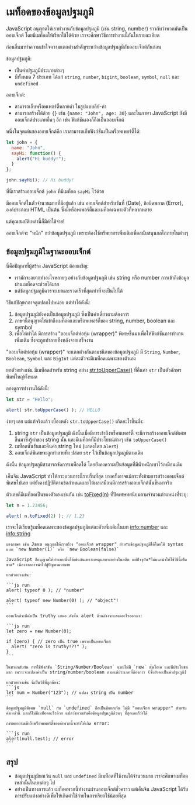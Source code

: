 # เมท็อดของข้อมูลปฐมภูมิ

JavaScript อนุญาตให้เราทำงานกับข้อมูลปฐมภูมิ (เช่น string, number) ราวกับว่าพวกมันเป็นออบเจ็กต์ โดยมีเมท็อดให้เรียกใช้ได้ด้วย เราจะศึกษาวิธีการทำงานนี้กันในรายละเอียด

ก่อนอื่นมาทำความเข้าใจความแตกต่างสำคัญระหว่างข้อมูลปฐมภูมิกับออบเจ็กต์กันก่อน

ข้อมูลปฐมภูมิ:
- เป็นค่าปฐมภูมีประเภทต่างๆ 
- มีทั้งหมด 7 ประเภท ได้แก่ `string`, `number`, `bigint`, `boolean`, `symbol`, `null` และ `undefined`

ออบเจ็กต์:
- สามารถเก็บพร็อพเพอร์ตี้หลายค่า ในรูปแบบคีย์-ค่า
- สามารถสร้างได้ด้วย `{}` เช่น `{name: "John", age: 30}` และในภาษา JavaScript ยังมีออบเจ็กต์ประเภทอื่นๆ อีก เช่น ฟังก์ชันเองก็ถือเป็นออบเจ็กต์

หนึ่งในจุดเด่นของออบเจ็กต์คือ เราสามารถเก็บฟังก์ชันเป็นพร็อพเพอร์ตี้ได้:

```js run
let john = {
  name: "John",
  sayHi: function() {
    alert("Hi buddy!");
  }
};

john.sayHi(); // Hi buddy!
```

ที่นี่เราสร้างออบเจ็กต์ `john` ที่มีเมท็อด `sayHi` ไว้ด้วย

มีออบเจ็กต์ในตัวจำนวนมากที่มีอยู่แล้ว เช่น ออบเจ็กต์สำหรับวันที่ (Date), ข้อผิดพลาด (Error), องค์ประกอบ HTML เป็นต้น ซึ่งมีพร็อพเพอร์ตี้และเมท็อดเฉพาะตัวที่หลากหลาย

แต่คุณสมบัติเหล่านี้ก็มีค่าใช้จ่าย!

ออบเจ็กต์จะ "หนัก" กว่าข้อมูลปฐมภูมิ เพราะต้องใช้ทรัพยากรเพิ่มเติมเพื่อสนับสนุนกลไกภายในต่างๆ

## ข้อมูลปฐมภูมิในฐานะออบเจ็กต์ 

นี่คือปัญหาที่ผู้สร้าง JavaScript ต้องเผชิญ:

- เรามักจะอยากทำอะไรหลายๆ อย่างกับข้อมูลปฐมภูมิ เช่น string หรือ number การเข้าถึงข้อมูลผ่านเมท็อดจะช่วยได้มาก  
- แต่ข้อมูลปฐมภูมิควรจะเบาและรวดเร็วที่สุดเท่าที่จะเป็นไปได้

วิธีแก้ปัญหาอาจดูแปลกไปหน่อย แต่ทำได้ดังนี้:

1. ข้อมูลปฐมภูมิยังคงเป็นข้อมูลปฐมภูมิ ซึ่งเป็นค่าเดี่ยวตามต้องการ
2. ภาษานี้อนุญาตให้เข้าถึงเมท็อดและพร็อพเพอร์ตี้ของ string, number, boolean และ symbol
3. เพื่อให้ทำได้ มีการสร้าง "ออบเจ็กต์ห่อหุ้ม (wrapper)" พิเศษขึ้นมาเพื่อให้ฟังก์ชันการทำงานเพิ่มเติม ซึ่งจะถูกทำลายทิ้งหลังจากเสร็จงาน

"ออบเจ็กต์ห่อหุ้ม (wrapper)" จะแตกต่างกันตามชนิดของข้อมูลปฐมภูมิ มี `String`, `Number`, `Boolean`, `Symbol` และ `BigInt` แต่ละตัวจะมีเมท็อดเฉพาะของตัวเอง

ยกตัวอย่างเช่น มีเมท็อดสำหรับ string อย่าง [str.toUpperCase()](https://developer.mozilla.org/en/docs/Web/JavaScript/Reference/Global_Objects/String/toUpperCase) ที่คืนค่า `str` เป็นตัวอักษรพิมพ์ใหญ่ทั้งหมด

ลองดูการทำงานได้ดังนี้:

```js run
let str = "Hello";

alert( str.toUpperCase() ); // HELLO
```

ง่ายๆ เลย แต่แท้จริงแล้ว เบื้องหลัง `str.toUpperCase()` เกิดอะไรขึ้นมั่ง:

1. string `str` เป็นข้อมูลปฐมภูมิ ดังนั้นเมื่อมีการเข้าถึงพร็อพเพอร์ตี้ จะมีการสร้างออบเจ็กต์พิเศษขึ้นมาซึ่งรู้ค่าของ string นั้น และมีเมท็อดที่มีประโยชน์ต่างๆ เช่น `toUpperCase()`
2. เมท็อดนั้นรันและคืนค่า string ใหม่ (แสดงโดย `alert`)
3. ออบเจ็กต์พิเศษจะถูกทำลายทิ้ง ปล่อย `str` ไว้เป็นข้อมูลปฐมภูมิตามเดิม

ดังนั้น ข้อมูลปฐมภูมิสามารถจัดการเมท็อดได้ โดยยังคงความเป็นข้อมูลที่มีน้ำหนักเบาไว้เหมือนเดิม

เอ็นจิน JavaScript ทำให้กระบวนการนี้ราบรื่นที่สุด บางครั้งอาจแม้กระทั่งข้ามการสร้างออบเจ็กต์พิเศษไปเลย แต่ยังคงปฏิบัติตามข้อกำหนดและให้ผลเสมือนมีการสร้างออบเจ็กต์นั้นขึ้นมาจริง

ตัวเลขก็มีเมท็อดเป็นของตัวเองเช่นกัน เช่น [toFixed(n)](https://developer.mozilla.org/en-US/docs/Web/JavaScript/Reference/Global_Objects/Number/toFixed) ที่ปัดเศษทศนิยมตามจำนวนตำแหน่งที่ระบุ:

```js run
let n = 1.23456;

alert( n.toFixed(2) ); // 1.23
```

เราจะได้เรียนรู้เมท็อดเฉพาะของข้อมูลปฐมภูมิแต่ละตัวเพิ่มเติมในบท <info:number> และ <info:string>


````warn header="constructor ของ String/Number/Boolean ใช้สำหรับภายในเท่านั้น"
บางภาษา เช่น Java อนุญาตให้เราสร้าง "ออบเจ็กต์ wrapper" สำหรับข้อมูลปฐมภูมิได้โดยใช้ syntax แบบ `new Number(1)` หรือ `new Boolean(false)`

JavaScript ก็อนุญาตให้ทำแบบนั้นได้เช่นกันเพราะเหตุผลบางอย่างในอดีต แต่ปัจจุบัน*ไม่แนะนำให้ใช้วิธีนี้เด็ดขาด* เนื่องจากอาจนำไปสู่ปัญหามากมาย

ยกตัวอย่างเช่น:

```js run
alert( typeof 0 ); // "number"

alert( typeof new Number(0) ); // "object"!
```

ออบเจ็กต์จะมีค่าเป็น truthy เสมอ ดังนั้น alert ด้านล่างจะแสดงอะไรออกมา:

```js run
let zero = new Number(0);

if (zero) { // zero เป็น true เพราะเป็นออบเจ็กต์
  alert( "zero is truthy!?!" );
}
```

ในทางกลับกัน การใช้ฟังก์ชัน `String/Number/Boolean` แบบไม่มี `new` นั้นโอเค และมีประโยชน์มาก เพราะจะแปลงค่าเป็น string/number/boolean ตามแต่ประเภทที่ต้องการ (ซึ่งยังคงเป็นค่าปฐมภูมิ)

ยกตัวอย่างเช่น นี่เป็นวิธีที่ถูกต้อง:
```js
let num = Number("123"); // แปลง string เป็น number
```
````

````warn header="null/undefined ไม่มีเมท็อด"
ข้อมูลปฐมภูมิพิเศษ `null` กับ `undefined` ถือเป็นข้อยกเว้น ไม่มี "ออบเจ็กต์ wrapper" สำหรับค่าเหล่านี้ และก็ไม่มีเมท็อดอะไรด้วย แปลว่าพวกมันคือข้อมูลปฐมภูมิล้วนๆ ที่สุดเลยก็ว่าได้

การพยายามเข้าถึงพร็อพเพอร์ตี้ของค่าพวกนี้จะทำให้เกิด error:

```js run
alert(null.test); // error
```
````

## สรุป

- ข้อมูลปฐมภูมิยกเว้น `null` และ `undefined` มีเมท็อดที่ใช้งานได้จำนวนมาก เราจะศึกษาเมท็อดเหล่านั้นในบทต่อๆ ไป
- อย่างเป็นทางการแล้ว เมท็อดพวกนี้ทำงานผ่านออบเจ็กต์ชั่วคราว แต่เอ็นจิน JavaScript ได้รับการปรับแต่งอย่างดีเพื่อให้เกิดค่าใช้จ่ายในการเรียกใช้น้อยที่สุด